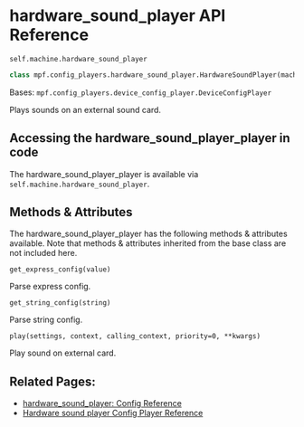 # hardware_sound_player API Reference

`self.machine.hardware_sound_player`

``` python
class mpf.config_players.hardware_sound_player.HardwareSoundPlayer(machine)
```

Bases: `mpf.config_players.device_config_player.DeviceConfigPlayer`

Plays sounds on an external sound card.

## Accessing the hardware_sound_player_player in code

The hardware_sound_player_player is available via `self.machine.hardware_sound_player`.

## Methods & Attributes

The hardware_sound_player_player has the following methods & attributes available. Note that methods & attributes inherited from the base class are not included here.

`get_express_config(value)`

Parse express config.

`get_string_config(string)`

Parse string config.

`play(settings, context, calling_context, priority=0, **kwargs)`

Play sound on external card.

## Related Pages:

* [hardware_sound_player: Config Reference](../../../config/hardware_sound_player.md)
* [Hardware sound player Config Player Reference](../../../config_players/hardware_sound_player.md)
